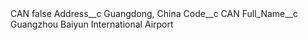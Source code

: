 <?xml version="1.0" encoding="UTF-8"?>
<CustomMetadata xmlns="http://soap.sforce.com/2006/04/metadata" xmlns:xsi="http://www.w3.org/2001/XMLSchema-instance" xmlns:xsd="http://www.w3.org/2001/XMLSchema">
    <label>CAN</label>
    <protected>false</protected>
    <values>
        <field>Address__c</field>
        <value xsi:type="xsd:string">Guangdong, China</value>
    </values>
    <values>
        <field>Code__c</field>
        <value xsi:type="xsd:string">CAN</value>
    </values>
    <values>
        <field>Full_Name__c</field>
        <value xsi:type="xsd:string">Guangzhou Baiyun International Airport</value>
    </values>
</CustomMetadata>
